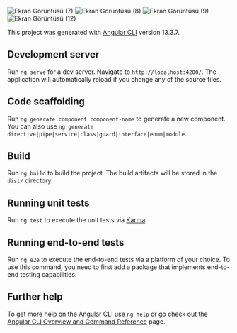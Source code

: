 
![Ekran Görüntüsü (7)](https://user-images.githubusercontent.com/63349869/172254539-3b5fc1b8-50ba-4d06-b849-45c7e83a7fce.png)
![Ekran Görüntüsü (8)](https://user-images.githubusercontent.com/63349869/172254552-d77da049-5be2-4cc4-b2dd-068122be8b91.png)
![Ekran Görüntüsü (9)](https://user-images.githubusercontent.com/63349869/172254555-858ebe3b-cba7-47be-be29-c09a13ac4af1.png)
![Ekran Görüntüsü (12)](https://user-images.githubusercontent.com/63349869/172254568-2be7ae0a-44a9-434d-a371-2ce51929b360.png)

This project was generated with [Angular CLI](https://github.com/angular/angular-cli) version 13.3.7.

## Development server

Run `ng serve` for a dev server. Navigate to `http://localhost:4200/`. The application will automatically reload if you change any of the source files.

## Code scaffolding

Run `ng generate component component-name` to generate a new component. You can also use `ng generate directive|pipe|service|class|guard|interface|enum|module`.

## Build

Run `ng build` to build the project. The build artifacts will be stored in the `dist/` directory.

## Running unit tests

Run `ng test` to execute the unit tests via [Karma](https://karma-runner.github.io).

## Running end-to-end tests

Run `ng e2e` to execute the end-to-end tests via a platform of your choice. To use this command, you need to first add a package that implements end-to-end testing capabilities.

## Further help

To get more help on the Angular CLI use `ng help` or go check out the [Angular CLI Overview and Command Reference](https://angular.io/cli) page.

